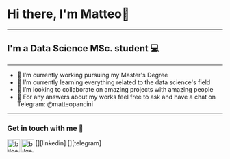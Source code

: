 # Hi there, I'm Matteo👋
---

## I'm a Data Science MSc. student 💻
---

- 🔭 I’m currently working pursuing my Master's Degree
- 🌱 I’m currently learning everything related to the data science's field
- 👯 I’m looking to collaborate on amazing projects with amazing people
- 💬 For any answers about my works feel free to ask and have a chat on Telegram: @matteopancini

---

### Get in touch with me 📝

[<img align="left" alt="bilgehangecici.site" height="30px" src="https://img.icons8.com/ios-glyphs/344/linkedin-2--v1.png" />][linkedin]
[<img align="left" alt="bilgehangecici | LinkedIn" height="30px" src="https://img.icons8.com/color/344/telegram-app--v1.png"/>][telegram]
